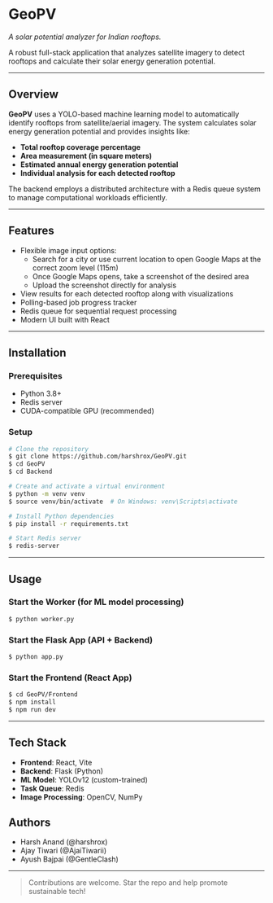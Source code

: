 # GeoPV
_A solar potential analyzer for Indian rooftops._

A robust full-stack application that analyzes satellite imagery to detect rooftops and calculate their solar energy generation potential.

---

## Overview

**GeoPV** uses a YOLO-based machine learning model to automatically identify rooftops from satellite/aerial imagery. The system calculates solar energy generation potential and provides insights like:

- **Total rooftop coverage percentage**
- **Area measurement (in square meters)**
- **Estimated annual energy generation potential**
- **Individual analysis for each detected rooftop**

The backend employs a distributed architecture with a Redis queue system to manage computational workloads efficiently.

---

## Features

- Flexible image input options:
  - Search for a city or use current location to open Google Maps at the correct zoom level (115m)
  - Once Google Maps opens, take a screenshot of the desired area
  - Upload the screenshot directly for analysis
- View results for each detected rooftop along with visualizations
- Polling-based job progress tracker
- Redis queue for sequential request processing
- Modern UI built with React

---

## Installation

### Prerequisites

- Python 3.8+
- Redis server
- CUDA-compatible GPU (recommended)

### Setup

```bash
# Clone the repository
$ git clone https://github.com/harshrox/GeoPV.git
$ cd GeoPV
$ cd Backend

# Create and activate a virtual environment
$ python -m venv venv
$ source venv/bin/activate  # On Windows: venv\Scripts\activate

# Install Python dependencies
$ pip install -r requirements.txt

# Start Redis server
$ redis-server
```

---

## Usage

### Start the Worker (for ML model processing)

```bash
$ python worker.py
```

### Start the Flask App (API + Backend)

```bash
$ python app.py
```

### Start the Frontend (React App)

```bash
$ cd GeoPV/Frontend
$ npm install
$ npm run dev
```

---

## Tech Stack

- **Frontend**: React, Vite
- **Backend**: Flask (Python)
- **ML Model**: YOLOv12 (custom-trained)
- **Task Queue**: Redis
- **Image Processing**: OpenCV, NumPy

## Authors
- Harsh Anand (@harshrox)
- Ajay Tiwari (@AjaiTiwarii)
- Ayush Bajpai (@GentleClash) 

---

> Contributions are welcome. Star the repo and help promote sustainable tech! 

